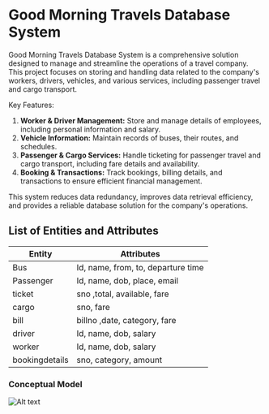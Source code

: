 # Good Morning Travels Database System


Good Morning Travels Database System is a comprehensive solution designed to manage and streamline the operations of a travel company. This project focuses on storing and handling data related to the company's workers, drivers, vehicles, and various services, including passenger travel and cargo transport.

Key Features:
1. **Worker & Driver Management:** Store and manage details of employees, including personal information and salary.
2. **Vehicle Information:** Maintain records of buses, their routes, and schedules.
3. **Passenger & Cargo Services:** Handle ticketing for passenger travel and cargo transport, including fare details and availability.
4. **Booking & Transactions:** Track bookings, billing details, and transactions to ensure efficient financial management.

This system reduces data redundancy, improves data retrieval efficiency, and provides a reliable database solution for the company's operations.



## List of Entities and Attributes ##


Entity  | Attributes
------------- | -------------
Bus  | Id, name, from, to, departure time
Passenger  | Id, name, dob, place, email
ticket | sno ,total, available, fare
cargo | sno, fare
bill | billno ,date, category, fare
driver | Id, name, dob, salary
worker | Id, name, dob, salary
bookingdetails | sno, category, amount



### Conceptual Model ###

![Alt text](https://github.com/rk-peddibhotla/GoodMorningTravels_DB/blob/main/erModel.png)



